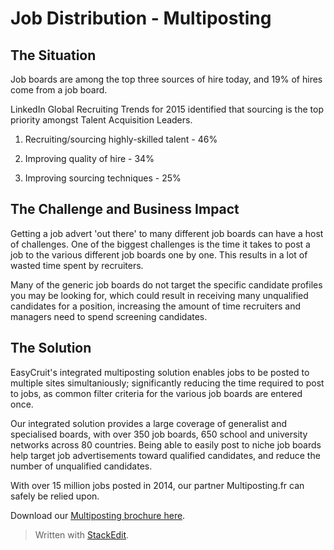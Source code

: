 # Job Distribution - Multiposting

## The Situation

Job boards are among the top three sources of hire today, and 19% of hires come from a job board.

LinkedIn Global Recruiting Trends for 2015 identified that sourcing is the top priority amongst Talent Acquisition Leaders.

1. Recruiting/sourcing highly-skilled talent - 46%

2. Improving quality of hire - 34%

3. Improving sourcing techniques - 25%

## The Challenge and Business Impact

Getting a job advert 'out there' to many different job boards can have a host of challenges. One of the biggest challenges is the time it takes to post a job to the various different job boards one by one. This results in a lot of wasted time spent by recruiters.

Many of the generic job boards do not target the specific candidate profiles you may be looking for, which could result in receiving many unqualified candidates for a position, increasing the amount of time recruiters and managers need to spend screening candidates.

## The Solution

EasyCruit's integrated multiposting solution enables jobs to be posted to multiple sites simultaniously; significantly reducing the time required to post to jobs, as common filter criteria for the various job boards are entered once.

Our integrated solution provides a large coverage of generalist and specialised boards, with over 350 job boards, 650 school and university networks across 80 countries. Being able to easily post to niche job boards help target job advertisements toward qualified candidates, and reduce the number of unqualified candidates.

With over 15 million jobs posted in 2014, our partner Multiposting.fr can safely be relied upon.

Download our  [Multiposting brochure here](https://support.easycruit.net/004_Release_information/Job_Distribution_-_Multiposting).


> Written with [StackEdit](https://stackedit.io/).
<!--stackedit_data:
eyJoaXN0b3J5IjpbLTE2MDY1MjQwNDhdfQ==
-->